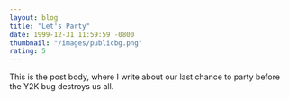 ```yaml
---
layout: blog
title: "Let's Party"
date: 1999-12-31 11:59:59 -0800
thumbnail: "/images/publicbg.png"
rating: 5
---
```


This is the post body, where I write about our last chance to party before the Y2K bug destroys us all.